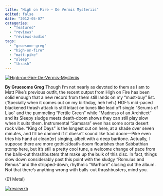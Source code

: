 ```yaml
---
title: "High on Fire – De Vermis Mysteriis"
edited: false
date: "2012-05-07"
categories:
  - "featured"
  - "reviews"
  - "reviews-audio"
tags:
  - "gruesome-greg"
  - "high-on-fire"
  - "matt-pike"
  - "sleep"
  - "thrash"
---
```


[![](http://www.hellbound.ca/wp-content/uploads/2012/05/High-on-Fire-De-Vermis-Mysteriis.jpg "High-on-Fire-De-Vermis-Mysteriis")](http://www.hellbound.ca/2012/05/high-on-fire-de-vermis-mysteriis/high-on-fire-de-vermis-mysteriis/)

**By Gruesome Greg** Though I’m not nearly as devoted to them as I am to Matt Pike’s previous outfit, the recent output from High on Fire has been solid enough that a new record from them still lands on my “must-buy” list. (‘Specially when it comes out on my birthday, heh heh.) HOF’s mid-paced blackened thrash attack is still intact on tunes like lead off single “Serums of Liao” and the pummeling “Fertile Green” while “Madness of an Architect” and its Sleepy sludge meets death-doom shows they can still play slow when it suits them. Instrumental “Samsara” even has some sorta desert rock vibe. “King of Days” is the longest cut on here, at a shade over seven minutes, and I’ll be damned if it doesn’t sound like trad doom—Pike even tries his hand at clean(er) singing, albeit with a deep baritone. Actually, I suppose there are more gothic/death-doom flourishes than Sabbathian stomp here, but it’s still a pretty cool tune, a welcome change of pace from the balls-out thrashbusters that make up the bulk of this disc. In fact, things slow down considerably past this point with the sludgy “Romulus and Remus” and the stripped-down, rhythmic “Warhorn” closing out the album. Not that there’s anything wrong with balls-out thrashbusters, mind you.

(E1 Metal)

[![](http://www.hellbound.ca/wp-content/uploads/2009/09/review75.png "review75")](http://www.hellbound.ca/2009/09/the-bakerton-group-el-rojo/review75-5/)
